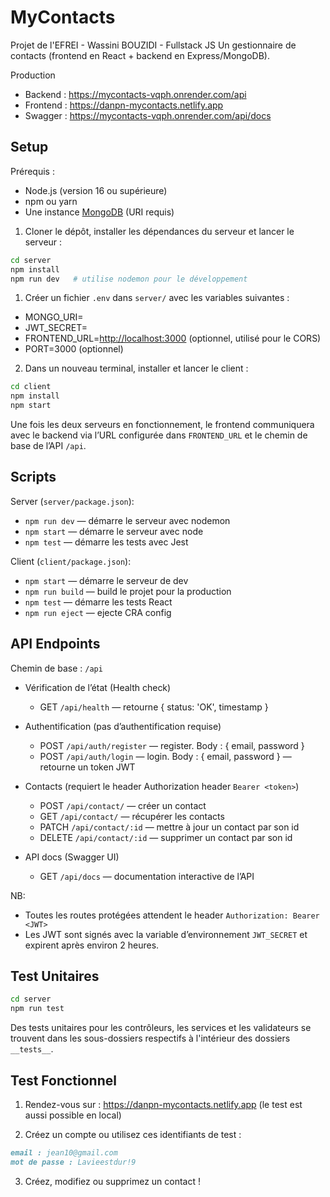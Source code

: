 # MyContacts
Projet de l'EFREI - Wassini BOUZIDI - Fullstack JS
Un gestionnaire de contacts (frontend en React + backend en Express/MongoDB).

Production 
- Backend : https://mycontacts-vqph.onrender.com/api
- Frontend : https://danpn-mycontacts.netlify.app
- Swagger : https://mycontacts-vqph.onrender.com/api/docs


## Setup
Prérequis :

- Node.js (version 16 ou supérieure)
- npm ou yarn
- Une instance [MongoDB](https://www.mongodb.com/products/platform/cloud) (URI requis)

1. Cloner le dépôt, installer les dépendances du serveur et lancer le serveur :

```bash
cd server
npm install
npm run dev   # utilise nodemon pour le développement
```

1. Créer un fichier `.env` dans `server/` avec les variables suivantes :

- MONGO_URI=<your-mongo-connection-string>
- JWT_SECRET=<a-secret-for-jwt>
- FRONTEND_URL=<http://localhost:3000> (optionnel, utilisé pour le CORS)
- PORT=3000 (optionnel)

2. Dans un nouveau terminal, installer et lancer le client :

```bash
cd client
npm install
npm start
```

Une fois les deux serveurs en fonctionnement, le frontend communiquera avec le backend via l’URL configurée dans `FRONTEND_URL` et le chemin de base de l’API `/api`.

## Scripts
Server (`server/package.json`):

- `npm run dev` — démarre le serveur avec nodemon
- `npm start` — démarre le serveur avec node
- `npm test` — démarre les tests avec Jest

Client (`client/package.json`):

- `npm start` — démarre le serveur de dev
- `npm run build` — build le projet pour la production
- `npm test` — démarre les tests React
- `npm run eject` — ejecte CRA config

## API Endpoints

Chemin de base : `/api`

- Vérification de l’état (Health check)
	- GET `/api/health` — retourne { status: 'OK', timestamp }

- Authentification (pas d’authentification requise)
	- POST `/api/auth/register` — register. Body : { email, password }
	- POST `/api/auth/login` — login. Body : { email, password } — retourne un token JWT

- Contacts (requiert le header Authorization header `Bearer <token>`)
	- POST `/api/contact/` — créer un contact
	- GET `/api/contact/` — récupérer les contacts
	- PATCH `/api/contact/:id` — mettre à jour un contact par son id
	- DELETE `/api/contact/:id` — supprimer un contact par son id

- API docs (Swagger UI)
	- GET `/api/docs` — documentation interactive de l’API

NB:
- Toutes les routes protégées attendent le header `Authorization: Bearer <JWT>`
- Les JWT sont signés avec la variable d’environnement `JWT_SECRET` et expirent après environ 2 heures.

## Test Unitaires

```bash
cd server
npm run test
```

Des tests unitaires pour les contrôleurs, les services et les validateurs se trouvent dans les sous-dossiers respectifs à l'intérieur des dossiers `__tests__`.

## Test Fonctionnel

1. Rendez-vous sur : https://danpn-mycontacts.netlify.app (le test est aussi possible en local)

2. Créez un compte ou utilisez ces identifiants de test :
```md 
email : jean10@gmail.com
mot de passe : Lavieestdur!9
```

3. Créez, modifiez ou supprimez un contact !


